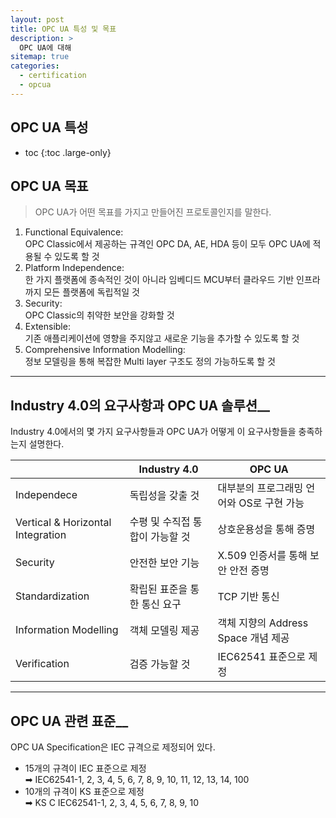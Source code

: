 ```yaml
---
layout: post
title: OPC UA 특성 및 목표
description: >
  OPC UA에 대해
sitemap: true
categories:
  - certification
  - opcua
---
```


## OPC UA 특성

* toc
{:toc .large-only}

## OPC UA 목표

>OPC UA가 어떤 목표를 가지고 만들어진 프로토콜인지를 말한다. 

1. Functional Equivalence:  
OPC Classic에서 제공하는 규격인 OPC DA, AE, HDA 등이 모두 OPC UA에 적용될 수 있도록 할 것
2. Platform Independence:  
한 가지 플랫폼에 종속적인 것이 아니라 임베디드 MCU부터 클라우드 기반 인프라까지 모든 플랫폼에 독립적일 것
3. Security:  
OPC Classic의 취약한 보안을 강화할 것
4. Extensible:  
기존 애플리케이션에 영향을 주지않고 새로운 기능을 추가할 수 있도록 할 것
5. Comprehensive Information Modelling:  
정보 모델링을 통해 복잡한 Multi layer 구조도 정의 가능하도록 할 것

---

## Industry 4.0의 요구사항과 OPC UA 솔루션__

Industry 4.0에서의 몇 가지 요구사항들과 OPC UA가 어떻게 이 요구사항들을 충족하는지 설명한다.

|  | Industry 4.0 | OPC UA |
| --- | --- | --- |
| Independece | 독립성을 갖출 것 | 대부분의 프로그래밍 언어와 OS로 구현 가능 |
| Vertical & Horizontal Integration | 수평 및 수직접 통합이 가능할 것 | 상호운용성을 통해 증명 |
| Security | 안전한 보안 기능 | X.509 인증서를 통해 보안 안전 증명 |
| Standardization | 확립된 표준을 통한 통신 요구 | TCP 기반 통신 |
| Information Modelling | 객체 모델링 제공 | 객체 지향의 Address Space 개념 제공 |
| Verification | 검증 가능할 것 | IEC62541 표준으로 제정 |

---

## OPC UA 관련 표준__

OPC UA Specification은 IEC 규격으로 제정되어 있다.
- 15개의 규격이 IEC 표준으로 제정  
➡ IEC62541-1, 2, 3, 4, 5, 6, 7, 8, 9, 10, 11, 12, 13, 14, 100
- 10개의 규격이 KS 표준으로 제정  
➡ KS C IEC62541-1, 2, 3, 4, 5, 6, 7, 8, 9, 10